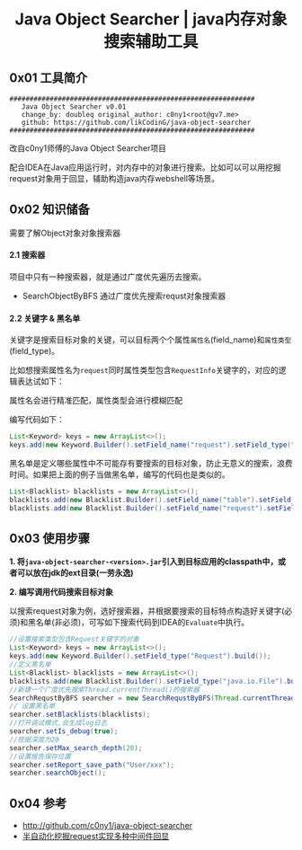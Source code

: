 <h1 align="center">Java Object Searcher | java内存对象搜索辅助工具</h1>

## 0x01 工具简介

```
#############################################################
   Java Object Searcher v0.01
   change_by: doubleq original_author: c0ny1<root@gv7.me>
   github: https://github.com/likCodinG/java-object-searcher
#############################################################
```

改自c0ny1师傅的Java Object Searcher项目

配合IDEA在Java应用运行时，对内存中的对象进行搜索。比如可以可以用挖掘request对象用于回显，辅助构造java内存webshell等场景。

## 0x02 知识储备

需要了解Object对象对象搜索器

#### 2.1 搜索器
项目中只有一种搜索器，就是通过广度优先遍历去搜索。

* SearchObjectByBFS 通过广度优先搜索requst对象搜索器

#### 2.2 关键字 & 黑名单

关键字是搜索目标对象的关键，可以目标两个个属性`属性名`(field_name)和`属性类型`(field_type)。

比如想搜索属性名为`request`同时属性类型包含`RequestInfo`关键字的，对应的逻辑表达试如下：

属性名会进行精准匹配，属性类型会进行模糊匹配

编写代码如下：

```java
List<Keyword> keys = new ArrayList<>();
keys.add(new Keyword.Builder().setField_name("request").setField_type("RequestInfo").build());
```

黑名单是定义哪些属性中不可能存有要搜索的目标对象，防止无意义的搜索，浪费时间。如果把上面的例子当做黑名单，编写的代码也是类似的。

```java
List<Blacklist> blacklists = new ArrayList<>();
blacklists.add(new Blacklist.Builder().setField_name("table").setField_value("test").build());
blacklists.add(new Blacklist.Builder().setField_name("request").setField_type("RequestInfo").build());
```

## 0x03 使用步骤

**1. 将`java-object-searcher-<version>.jar`引入到目标应用的classpath中，或者可以放在jdk的ext目录(一劳永逸)**

**2. 编写调用代码搜索目标对象**

以搜索request对象为例，选好搜索器，并根据要搜索的目标特点构造好关键字(必须)和黑名单(非必须)，可写如下搜索代码到IDEA的`Evaluate`中执行。

```java
//设置搜索类型包含Request关键字的对象
List<Keyword> keys = new ArrayList<>();
keys.add(new Keyword.Builder().setField_type("Request").build());
//定义黑名单
List<Blacklist> blacklists = new ArrayList<>();
blacklists.add(new Blacklist.Builder().setField_type("java.io.File").build());
//新建一个广度优先搜索Thread.currentThread()的搜索器
SearchRequstByBFS searcher = new SearchRequstByBFS(Thread.currentThread(),"Thread.currentThread()",keys);
// 设置黑名单
searcher.setBlacklists(blacklists);
//打开调试模式,会生成log日志
searcher.setIs_debug(true);
//挖掘深度为20
searcher.setMax_search_depth(20);
//设置报告保存位置
searcher.setReport_save_path("User/xxx");
searcher.searchObject();
```

## 0x04 参考
* http://github.com/c0ny1/java-object-searcher
* [半自动化挖掘request实现多种中间件回显](http://gv7.me/articles/2020/semi-automatic-mining-request-implements-multiple-middleware-echo/)

